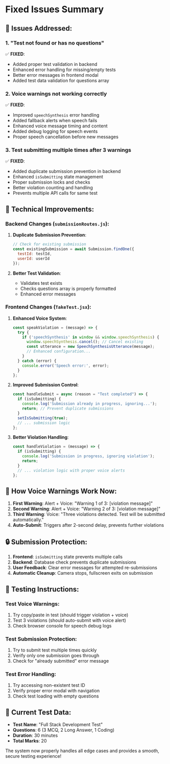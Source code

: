 # Fixed Issues Summary

## 🔧 Issues Addressed:

### 1. **"Test not found or has no questions"**
✅ **FIXED**: 
- Added proper test validation in backend
- Enhanced error handling for missing/empty tests
- Better error messages in frontend modal
- Added test data validation for questions array

### 2. **Voice warnings not working correctly**
✅ **FIXED**:
- Improved `speechSynthesis` error handling
- Added fallback alerts when speech fails
- Enhanced voice message timing and content
- Added debug logging for speech events
- Proper speech cancellation before new messages

### 3. **Test submitting multiple times after 3 warnings**
✅ **FIXED**:
- Added duplicate submission prevention in backend
- Enhanced `isSubmitting` state management
- Proper submission locks and checks
- Better violation counting and handling
- Prevents multiple API calls for same test

## 🚀 Technical Improvements:

### Backend Changes (`submissionRoutes.js`):
1. **Duplicate Submission Prevention**:
   ```javascript
   // Check for existing submission
   const existingSubmission = await Submission.findOne({
     testId: testId,
     userId: userId
   });
   ```

2. **Better Test Validation**:
   - Validates test exists
   - Checks questions array is properly formatted
   - Enhanced error messages

### Frontend Changes (`TakeTest.jsx`):
1. **Enhanced Voice System**:
   ```javascript
   const speakViolation = (message) => {
     try {
       if ('speechSynthesis' in window && window.speechSynthesis) {
         window.speechSynthesis.cancel(); // Cancel existing
         const utterance = new SpeechSynthesisUtterance(message);
         // Enhanced configuration...
       }
     } catch (error) {
       console.error('Speech error:', error);
     }
   };
   ```

2. **Improved Submission Control**:
   ```javascript
   const handleSubmit = async (reason = "Test completed") => {
     if (isSubmitting) {
       console.log('Submission already in progress, ignoring...');
       return; // Prevent duplicate submissions
     }
     setIsSubmitting(true);
     // ... submission logic
   };
   ```

3. **Better Violation Handling**:
   ```javascript
   const handleViolation = (message) => {
     if (isSubmitting) {
       console.log('Submission in progress, ignoring violation');
       return;
     }
     // ... violation logic with proper voice alerts
   };
   ```

## 🎯 How Voice Warnings Work Now:

1. **First Warning**: Alert + Voice: "Warning 1 of 3: [violation message]"
2. **Second Warning**: Alert + Voice: "Warning 2 of 3: [violation message]"  
3. **Third Warning**: Voice: "Three violations detected. Test will be submitted automatically."
4. **Auto-Submit**: Triggers after 2-second delay, prevents further violations

## 🔒 Submission Protection:

1. **Frontend**: `isSubmitting` state prevents multiple calls
2. **Backend**: Database check prevents duplicate submissions
3. **User Feedback**: Clear error messages for attempted re-submissions
4. **Automatic Cleanup**: Camera stops, fullscreen exits on submission

## 🧪 Testing Instructions:

### Test Voice Warnings:
1. Try copy/paste in test (should trigger violation + voice)
2. Test 3 violations (should auto-submit with voice alert)
3. Check browser console for speech debug logs

### Test Submission Protection:
1. Try to submit test multiple times quickly
2. Verify only one submission goes through
3. Check for "already submitted" error message

### Test Error Handling:
1. Try accessing non-existent test ID
2. Verify proper error modal with navigation
3. Check test loading with empty questions

## 📝 Current Test Data:
- **Test Name**: "Full Stack Development Test"
- **Questions**: 6 (3 MCQ, 2 Long Answer, 1 Coding)
- **Duration**: 30 minutes
- **Total Marks**: 20

The system now properly handles all edge cases and provides a smooth, secure testing experience!